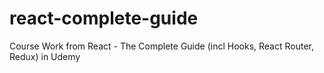 # react-complete-guide
Course Work from React - The Complete Guide (incl Hooks, React Router, Redux) in Udemy
